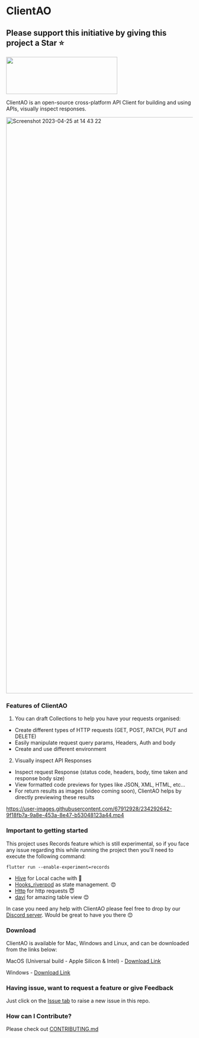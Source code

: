 # ClientAO

## Please support this initiative by giving this project a Star ⭐️ 

[<img width="300" height="100" src="https://user-images.githubusercontent.com/67912928/234311345-74229279-e82d-42ca-a723-9aaab02a882a.png">](https://discord.gg/mkFrZvhn)


ClientAO is an open-source cross-platform API Client for building and using APIs, visually inspect responses.

<img width="1552" alt="Screenshot 2023-04-25 at 14 43 22" src="https://user-images.githubusercontent.com/67912928/234296818-3b677cda-ad0b-4637-88d7-f8318d257010.png">

### Features of ClientAO

1. You can draft Collections to help you have your requests organised:
- Create different types of HTTP requests (GET, POST, PATCH, PUT and DELETE)
- Easily manipulate request query params, Headers, Auth and body
- Create and use different environment

2. Visually inspect API Responses
- Inspect request Response (status code, headers, body, time taken and response body size)
- View formatted code previews for types like JSON, XML, HTML, etc...
- For return results as images (video coming soon), ClientAO helps by directly previewing these results

https://user-images.githubusercontent.com/67912928/234292642-9f18fb7a-9a8e-453a-8e47-b53048123a44.mp4


### Important to getting started

This project uses Records feature which is still experimental, so if you face any issue regarding this while running the project then you'll need to execute the following command:

```
flutter run --enable-experiment=records
```

- [Hive](https://pub.dev/packages/hive) for Local cache with 🥹
- [Hooks_riverpod](https://pub.dev/packages/hooks_riverpod) as state management. 😍
- [Http](https://pub.dev/packages/http) for http requests 😇
- [davi](https://pub.dev/packages/davi) for amazing table view 😊

In case you need any help with ClientAO please feel free to drop by our [Discord server](https://discord.gg/mkFrZvhn). Would be great to have you there 😊


### Download
ClientAO is available for Mac, Windows and Linux, and can be downloaded from the links below:

MacOS (Universal build - Apple Silicon & Intel) - [Download Link](https://github.com/antonio-nicolau/ClientAO/releases/download/v1.0.0/client_ao.dmg)

Windows - [Download Link](https://github.com/antonio-nicolau/ClientAO/releases/download/v1.0.0/client_ao.exe)

### Having issue, want to request a feature or give Feedback
Just click on the [Issue tab](https://github.com/antonio-nicolau/ClientAO/issues) to raise a new issue in this repo.

### How can I Contribute?
Please check out [CONTRIBUTING.md](https://github.com/antonio-nicolau/ClientAO/blob/master/CONTRIBUTING.md)
